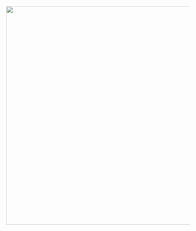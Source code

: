 ## 
<p align="center">
  <img width="7000" height="600" src="https://github.com/user-attachments/assets/2c7eabaa-27bb-4db2-8a8a-0ad86198bae8">
</p>
